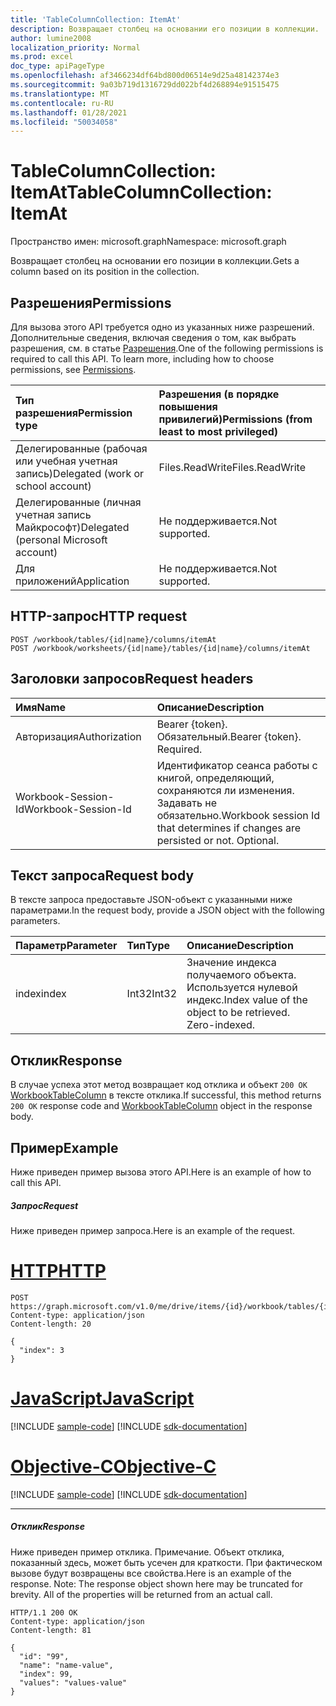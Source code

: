 ```yaml
---
title: 'TableColumnCollection: ItemAt'
description: Возвращает столбец на основании его позиции в коллекции.
author: lumine2008
localization_priority: Normal
ms.prod: excel
doc_type: apiPageType
ms.openlocfilehash: af3466234df64bd800d06514e9d25a48142374e3
ms.sourcegitcommit: 9a03b719d1316729dd022bf4d268894e91515475
ms.translationtype: MT
ms.contentlocale: ru-RU
ms.lasthandoff: 01/28/2021
ms.locfileid: "50034058"
---
```

# <a name="tablecolumncollection-itemat"></a><span data-ttu-id="bb159-103">TableColumnCollection: ItemAt</span><span class="sxs-lookup"><span data-stu-id="bb159-103">TableColumnCollection: ItemAt</span></span>

<span data-ttu-id="bb159-104">Пространство имен: microsoft.graph</span><span class="sxs-lookup"><span data-stu-id="bb159-104">Namespace: microsoft.graph</span></span>

<span data-ttu-id="bb159-105">Возвращает столбец на основании его позиции в коллекции.</span><span class="sxs-lookup"><span data-stu-id="bb159-105">Gets a column based on its position in the collection.</span></span>
## <a name="permissions"></a><span data-ttu-id="bb159-106">Разрешения</span><span class="sxs-lookup"><span data-stu-id="bb159-106">Permissions</span></span>
<span data-ttu-id="bb159-p101">Для вызова этого API требуется одно из указанных ниже разрешений. Дополнительные сведения, включая сведения о том, как выбрать разрешения, см. в статье [Разрешения](/graph/permissions-reference).</span><span class="sxs-lookup"><span data-stu-id="bb159-p101">One of the following permissions is required to call this API. To learn more, including how to choose permissions, see [Permissions](/graph/permissions-reference).</span></span>

|<span data-ttu-id="bb159-109">Тип разрешения</span><span class="sxs-lookup"><span data-stu-id="bb159-109">Permission type</span></span>      | <span data-ttu-id="bb159-110">Разрешения (в порядке повышения привилегий)</span><span class="sxs-lookup"><span data-stu-id="bb159-110">Permissions (from least to most privileged)</span></span>              |
|:--------------------|:---------------------------------------------------------|
|<span data-ttu-id="bb159-111">Делегированные (рабочая или учебная учетная запись)</span><span class="sxs-lookup"><span data-stu-id="bb159-111">Delegated (work or school account)</span></span> | <span data-ttu-id="bb159-112">Files.ReadWrite</span><span class="sxs-lookup"><span data-stu-id="bb159-112">Files.ReadWrite</span></span>    |
|<span data-ttu-id="bb159-113">Делегированные (личная учетная запись Майкрософт)</span><span class="sxs-lookup"><span data-stu-id="bb159-113">Delegated (personal Microsoft account)</span></span> | <span data-ttu-id="bb159-114">Не поддерживается.</span><span class="sxs-lookup"><span data-stu-id="bb159-114">Not supported.</span></span>    |
|<span data-ttu-id="bb159-115">Для приложений</span><span class="sxs-lookup"><span data-stu-id="bb159-115">Application</span></span> | <span data-ttu-id="bb159-116">Не поддерживается.</span><span class="sxs-lookup"><span data-stu-id="bb159-116">Not supported.</span></span> |

## <a name="http-request"></a><span data-ttu-id="bb159-117">HTTP-запрос</span><span class="sxs-lookup"><span data-stu-id="bb159-117">HTTP request</span></span>

<!-- { "blockType": "ignored" } -->
```http
POST /workbook/tables/{id|name}/columns/itemAt
POST /workbook/worksheets/{id|name}/tables/{id|name}/columns/itemAt

```
## <a name="request-headers"></a><span data-ttu-id="bb159-118">Заголовки запросов</span><span class="sxs-lookup"><span data-stu-id="bb159-118">Request headers</span></span>
| <span data-ttu-id="bb159-119">Имя</span><span class="sxs-lookup"><span data-stu-id="bb159-119">Name</span></span>       | <span data-ttu-id="bb159-120">Описание</span><span class="sxs-lookup"><span data-stu-id="bb159-120">Description</span></span>|
|:---------------|:----------|
| <span data-ttu-id="bb159-121">Авторизация</span><span class="sxs-lookup"><span data-stu-id="bb159-121">Authorization</span></span>  | <span data-ttu-id="bb159-p102">Bearer {token}. Обязательный.</span><span class="sxs-lookup"><span data-stu-id="bb159-p102">Bearer {token}. Required.</span></span> |
| <span data-ttu-id="bb159-124">Workbook-Session-Id</span><span class="sxs-lookup"><span data-stu-id="bb159-124">Workbook-Session-Id</span></span>  | <span data-ttu-id="bb159-p103">Идентификатор сеанса работы с книгой, определяющий, сохраняются ли изменения. Задавать не обязательно.</span><span class="sxs-lookup"><span data-stu-id="bb159-p103">Workbook session Id that determines if changes are persisted or not. Optional.</span></span>|

## <a name="request-body"></a><span data-ttu-id="bb159-127">Текст запроса</span><span class="sxs-lookup"><span data-stu-id="bb159-127">Request body</span></span>
<span data-ttu-id="bb159-128">В тексте запроса предоставьте JSON-объект с указанными ниже параметрами.</span><span class="sxs-lookup"><span data-stu-id="bb159-128">In the request body, provide a JSON object with the following parameters.</span></span>

| <span data-ttu-id="bb159-129">Параметр</span><span class="sxs-lookup"><span data-stu-id="bb159-129">Parameter</span></span>    | <span data-ttu-id="bb159-130">Тип</span><span class="sxs-lookup"><span data-stu-id="bb159-130">Type</span></span>   |<span data-ttu-id="bb159-131">Описание</span><span class="sxs-lookup"><span data-stu-id="bb159-131">Description</span></span>|
|:---------------|:--------|:----------|
|<span data-ttu-id="bb159-132">index</span><span class="sxs-lookup"><span data-stu-id="bb159-132">index</span></span>|<span data-ttu-id="bb159-133">Int32</span><span class="sxs-lookup"><span data-stu-id="bb159-133">Int32</span></span>|<span data-ttu-id="bb159-p104">Значение индекса получаемого объекта. Используется нулевой индекс.</span><span class="sxs-lookup"><span data-stu-id="bb159-p104">Index value of the object to be retrieved. Zero-indexed.</span></span>|

## <a name="response"></a><span data-ttu-id="bb159-136">Отклик</span><span class="sxs-lookup"><span data-stu-id="bb159-136">Response</span></span>

<span data-ttu-id="bb159-137">В случае успеха этот метод возвращает код отклика и объект `200 OK` [WorkbookTableColumn](../resources/workbooktablecolumn.md) в тексте отклика.</span><span class="sxs-lookup"><span data-stu-id="bb159-137">If successful, this method returns `200 OK` response code and [WorkbookTableColumn](../resources/workbooktablecolumn.md) object in the response body.</span></span>

## <a name="example"></a><span data-ttu-id="bb159-138">Пример</span><span class="sxs-lookup"><span data-stu-id="bb159-138">Example</span></span>
<span data-ttu-id="bb159-139">Ниже приведен пример вызова этого API.</span><span class="sxs-lookup"><span data-stu-id="bb159-139">Here is an example of how to call this API.</span></span>
##### <a name="request"></a><span data-ttu-id="bb159-140">Запрос</span><span class="sxs-lookup"><span data-stu-id="bb159-140">Request</span></span>
<span data-ttu-id="bb159-141">Ниже приведен пример запроса.</span><span class="sxs-lookup"><span data-stu-id="bb159-141">Here is an example of the request.</span></span>

# <a name="http"></a>[<span data-ttu-id="bb159-142">HTTP</span><span class="sxs-lookup"><span data-stu-id="bb159-142">HTTP</span></span>](#tab/http)
<!--{
  "blockType": "request",
  "isComposable": true,
  "name": "tablecolumncollection_itemat",
  "idempotent": true,
  "@type": "requestBodyResourceFor.tablecolumncollection_itemat"
}-->
```http
POST https://graph.microsoft.com/v1.0/me/drive/items/{id}/workbook/tables/{id|name}/columns/itemAt
Content-type: application/json
Content-length: 20

{
  "index": 3
}
```
# <a name="javascript"></a>[<span data-ttu-id="bb159-143">JavaScript</span><span class="sxs-lookup"><span data-stu-id="bb159-143">JavaScript</span></span>](#tab/javascript)
[!INCLUDE [sample-code](../includes/snippets/javascript/tablecolumncollection-itemat-javascript-snippets.md)]
[!INCLUDE [sdk-documentation](../includes/snippets/snippets-sdk-documentation-link.md)]

# <a name="objective-c"></a>[<span data-ttu-id="bb159-144">Objective-C</span><span class="sxs-lookup"><span data-stu-id="bb159-144">Objective-C</span></span>](#tab/objc)
[!INCLUDE [sample-code](../includes/snippets/objc/tablecolumncollection-itemat-objc-snippets.md)]
[!INCLUDE [sdk-documentation](../includes/snippets/snippets-sdk-documentation-link.md)]

---


##### <a name="response"></a><span data-ttu-id="bb159-145">Отклик</span><span class="sxs-lookup"><span data-stu-id="bb159-145">Response</span></span>
<span data-ttu-id="bb159-p105">Ниже приведен пример отклика. Примечание. Объект отклика, показанный здесь, может быть усечен для краткости. При фактическом вызове будут возвращены все свойства.</span><span class="sxs-lookup"><span data-stu-id="bb159-p105">Here is an example of the response. Note: The response object shown here may be truncated for brevity. All of the properties will be returned from an actual call.</span></span>
<!-- {
  "blockType": "response",
  "truncated": true,
  "@odata.type": "microsoft.graph.workbookTableColumn"
} -->
```http
HTTP/1.1 200 OK
Content-type: application/json
Content-length: 81

{
  "id": "99",
  "name": "name-value",
  "index": 99,
  "values": "values-value"
}
```

<!-- uuid: 8fcb5dbc-d5aa-4681-8e31-b001d5168d79
2015-10-25 14:57:30 UTC -->
<!-- {
  "type": "#page.annotation",
  "description": "TableColumnCollection: ItemAt",
  "keywords": "",
  "section": "documentation",
  "tocPath": "",
  "suppressions": [
  ]
}-->

